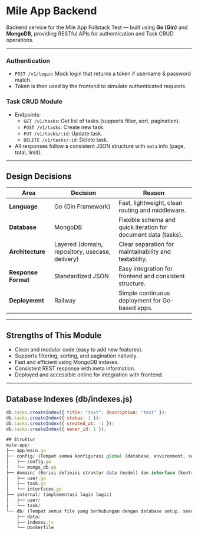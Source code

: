 # Mile App Backend

Backend service for the Mile App Fullstack Test — built using **Go (Gin)** and **MongoDB**, providing RESTful APIs for authentication and Task CRUD operations.

---
### Authentication
- `POST /v1/login`: Mock login that returns a token if username & password match.
- Token is then used by the frontend to simulate authenticated requests.

### Task CRUD Module
- Endpoints:
  - `GET /v1/tasks`: Get list of tasks (supports filter, sort, pagination).
  - `POST /v1/tasks`: Create new task.
  - `PUT /v1/tasks/:id`: Update task.
  - `DELETE /v1/tasks/:id`: Delete task.
- All responses follow a consistent JSON structure with `meta` info (page, total, limit).

---

## Design Decisions
| Area | Decision | Reason |
|-------|-----------|--------|
| **Language** | Go (Gin Framework) | Fast, lightweight, clean routing and middleware. |
| **Database** | MongoDB | Flexible schema and quick iteration for document data (tasks). |
| **Architecture** | Layered (domain, repository, usecase, delivery) | Clear separation for maintainability and testability. |
| **Response Format** | Standardized JSON | Easy integration for frontend and consistent structure. |
| **Deployment** | Railway | Simple continuous deployment for Go-based apps. |

---
## Strengths of This Module
- Clean and modular code (easy to add new features).
- Supports filtering, sorting, and pagination natively.
- Fast and efficient using MongoDB indexes.
- Consistent REST response with meta information.
- Deployed and accessible online for integration with frontend.

---
## Database Indexes (db/indexes.js)

```js
db.tasks.createIndex({ title: "text", description: "text" });
db.tasks.createIndex({ status: 1 });
db.tasks.createIndex({ created_at: -1 });
db.tasks.createIndex({ owner_id: 1 });

## Struktur
mile-app/
├── app/main.go
├── config/ (Tempat semua konfigurasi global (database, environment, setup awal))
│   ├── config.go
│   └── mongo_db.go
├── domain/ (Berisi definisi struktur data (model) dan interface (kontrak) antar layer)
│   ├── user.go
│   ├── task.go
│   └── interfaces.go
├── internal/ (implementasi login logic)
│   ├── user/
│   └── task/
└── db/ (Tempat semua file yang berhubungan dengan database setup, seeding, dan Docker environment)
    ├── data/
    ├── indexes.js
    └── Dockerfile

